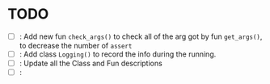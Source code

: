 # TODO

- [ ] : Add new fun `check_args()` to check all of the arg got by fun `get_args()`, to decrease the number of `assert`
- [ ] : Add class `Logging()` to record the info during the running.
- [ ] : Update all the Class and Fun descriptions
- [ ] :
